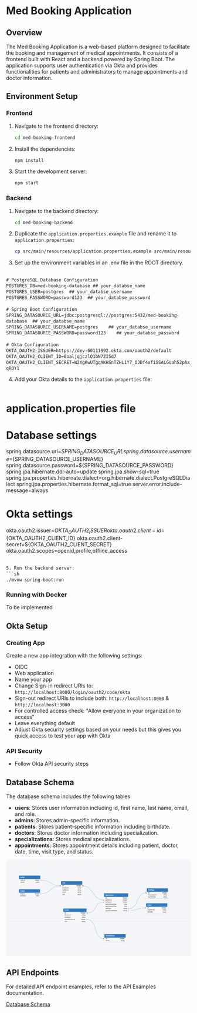 # Med Booking Application

## Overview

The Med Booking Application is a web-based platform designed to facilitate the booking and management of medical appointments. It consists of a frontend built with React and a backend powered by Spring Boot. The application supports user authentication via Okta and provides functionalities for patients and administrators to manage appointments and doctor information.

## Environment Setup

### Frontend

1. Navigate to the frontend directory:

   ```sh
   cd med-booking-frontend
   ```

2. Install the dependencies:

   ```sh
   npm install
   ```

3. Start the development server:
   ```sh
   npm start
   ```

### Backend

1. Navigate to the backend directory:

   ```sh
   cd med-booking-backend
   ```

2. Duplicate the `application.properties.example` file and rename it to `application.properties`:

   ```sh
   cp src/main/resources/application.properties.example src/main/resources/application.properties
   ```

3. Set up the environment variables in an .env file in the ROOT directory.

```properties

# PostgreSQL Database Configuration
POSTGRES_DB=med-booking-database ## your_databse_name
POSTGRES_USER=postgres  ## your_databse_username
POSTGRES_PASSWORD=password123  ## your_databse_password

# Spring Boot Configuration
SPRING_DATASOURCE_URL=jdbc:postgresql://postgres:5432/med-booking-database  ## your_databse_name
SPRING_DATASOURCE_USERNAME=postgres    ## your_databse_username
SPRING_DATASOURCE_PASSWORD=password123    ## your_databse_password

# Okta Configuration
OKTA_OAUTH2_ISSUER=https://dev-60111992.okta.com/oauth2/default
OKTA_OAUTH2_CLIENT_ID=0oaljqjczlQ1bN7ZI5d7
OKTA_OAUTH2_CLIENT_SECRET=W2YgKwUTgqAKHSnTZHL1Y7_OJDf4xfiSSALGUah52pAx_YgvX5qVBU8q6S-qROY1

```

4. Add your Okta details to the `application.properties` file:

   ```properties

   ```

# application.properties file

# Database settings

spring.datasource.url=${SPRING_DATASOURCE_URL}
spring.datasource.username=${SPRING_DATASOURCE_USERNAME}
spring.datasource.password=${SPRING_DATASOURCE_PASSWORD}
spring.jpa.hibernate.ddl-auto=update
spring.jpa.show-sql=true
spring.jpa.properties.hibernate.dialect=org.hibernate.dialect.PostgreSQLDialect
spring.jpa.properties.hibernate.format_sql=true
server.error.include-message=always

# Okta settings

okta.oauth2.issuer=${OKTA_OAUTH2_ISSUER}
okta.oauth2.client-id=${OKTA_OAUTH2_CLIENT_ID}
okta.oauth2.client-secret=${OKTA_OAUTH2_CLIENT_SECRET}
okta.oauth2.scopes=openid,profile,offline_access

````

5. Run the backend server:
```sh
./mvnw spring-boot:run
````

### Running with Docker

To be implemented

## Okta Setup

### Creating App

Create a new app integration with the following settings:

- OIDC
- Web application
- Name your app
- Change Sign-in redirect URIs to: `http://localhost:8080/login/oauth2/code/okta`
- Sign-out redirect URIs to include both: `http://localhost:8080` & `http://localhost:3000`
- For controlled access check: "Allow everyone in your organization to access"
- Leave everything default
- Adjust Okta security settings based on your needs but this gives you quick access to test your app with Okta

### API Security

- Follow Okta API security steps

## Database Schema

The database schema includes the following tables:

- **users**: Stores user information including id, first name, last name, email, and role.
- **admins**: Stores admin-specific information.
- **patients**: Stores patient-specific information including birthdate.
- **doctors**: Stores doctor information including specialization.
- **specializations**: Stores medical specializations.
- **appointments**: Stores appointment details including patient, doctor, date, time, visit type, and status.

![Database Schema](./database-schema.png)

## API Endpoints

For detailed API endpoint examples, refer to the API Examples documentation.

[Database Schema](./API_ENDPOINTS.md)
